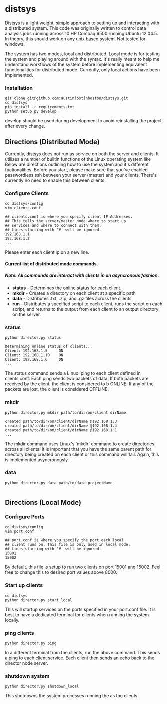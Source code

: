 # distsys
Distsys is a light weight, simple approach to setting up and interacting with a distributed system.
This code was originally written to control data analysis jobs running across 10 HP Compaq 6500 running Ubuntu 12.04.5.
In theory, this should work on any unix based system. Not tested for windows.


The system has two modes, local and distributed.
Local mode is for testing the system and playing around with the syntax.
It's really meant to help me understand workflows of the system before implementing equivalent functionalities for distributed mode.
Currently, only local actions have been implemented.



### Installation
```
git clone git@github.com:austinlostinboston/distsys.git
cd distsys
pip install -r requirements.txt
python setup.py develop
```
develop should be used during development to avoid reinstalling the project after every change.

## Directions (Distributed Mode)

Currently, distsys does not run as service on both the server and clients.
It utilizes a number of builtin functions of the Linux operating system like 
Below are directions outlining how to use the system and it's different fuctionalities.
Before you start, please make sure that you've enabled passwordless ssh between your server (master) and your clients. There's currently no need to enable this between clients.

### Configure Clients
```
cd distsys/config
vim clients.conf

## clients.conf is where you specify client IP Addresses.
## This tells the server/master node where to start up
## services and where to connect with them.
## Lines starting with '#' will be ignored.
192.168.1.1
192.168.1.2
...
```
Please enter each client ip on a new line.

#### Current list of distributed mode commands.
##### Note: All commands are interact with clients in an asyncronous fashion.
- **status** - Determines the online status for each client.
- **mkdir** - Creates a directory on each client at a specific path
- **data** - Distributes .txt, .zip, and .gz files across the clients
- **run** - Distributes a specified script to each client, runs the script on each script, and returns to the output from each client to an output directory on the server.

### status
```
python director.py status

Determining online status of clients...
Client: 192.168.1.5     ON
Client: 192.168.1.10    ON
Client: 192.168.1.6     ON
...
```

The status command sends a Linux 'ping to each client defined in clients.conf. Each ping sends two packets of data. If both packets are received by the client, the client is considered to b ONLINE. If any of the packets are lost, the client is considered OFFLINE.

### mkdir
```
python director.py mkdir path/to/dir/on/client dirName

created path/to/dir/on/client/dirName @192.168.1.3
created path/to/dir/on/client/dirName @192.168.1.4
created path/to/dir/on/client/dirName @192.168.1.1
...
```

The mkdir command uses Linux's 'mkdir' command to create directories across all clients. It is important that you have the same parent path for directory being created on each client or this command will fail. Again, this is implemented asyncronously.

### data
```
python director.py data path/to/data projectName


```

## Directions (Local Mode)
### Configure Ports
```
cd distsys/config
vim port.conf

## port.conf is where you specify the port each local 
## client runs on. This file is only used in local mode.
## Lines starting with '#' will be ignored.
15001
15002
```
By default, this file is setup to run two clients on port 15001 and 15002.
Feel free to change this to desired port values above 8000.

### Start up clients
```
cd distsys
python director.py start_local
```
This will startup services on the ports specified in your port.conf file.
It is best to have a dedicated terminal for clients when running the system locally.

### ping clients
```
python director.py ping
```
In a different terminal from the clients, run the above command.
This sends a ping to each client service.
Each client then sends an echo back to the director node server.

### shutdown system
```
python director.py shutdown_local
```
This shutdowns the system processes running the as the clients.